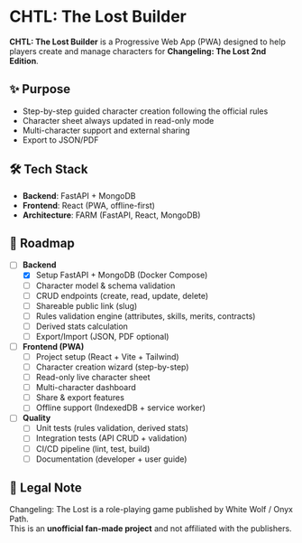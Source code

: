 # CHTL: The Lost Builder

**CHTL: The Lost Builder** is a Progressive Web App (PWA) designed to help players create and manage characters for **Changeling: The Lost 2nd Edition**.

## ✨ Purpose
- Step-by-step guided character creation following the official rules  
- Character sheet always updated in read-only mode  
- Multi-character support and external sharing  
- Export to JSON/PDF  

## 🛠️ Tech Stack
- **Backend**: FastAPI + MongoDB  
- **Frontend**: React (PWA, offline-first)  
- **Architecture**: FARM (FastAPI, React, MongoDB)  

## 🚧 Roadmap
- [ ] **Backend**
  - [X] Setup FastAPI + MongoDB (Docker Compose)
  - [ ] Character model & schema validation
  - [ ] CRUD endpoints (create, read, update, delete)
  - [ ] Shareable public link (slug)
  - [ ] Rules validation engine (attributes, skills, merits, contracts)
  - [ ] Derived stats calculation
  - [ ] Export/Import (JSON, PDF optional)

- [ ] **Frontend (PWA)**
  - [ ] Project setup (React + Vite + Tailwind)
  - [ ] Character creation wizard (step-by-step)
  - [ ] Read-only live character sheet
  - [ ] Multi-character dashboard
  - [ ] Share & export features
  - [ ] Offline support (IndexedDB + service worker)

- [ ] **Quality**
  - [ ] Unit tests (rules validation, derived stats)
  - [ ] Integration tests (API CRUD + validation)
  - [ ] CI/CD pipeline (lint, test, build)
  - [ ] Documentation (developer + user guide)

## 📖 Legal Note
Changeling: The Lost is a role-playing game published by White Wolf / Onyx Path.  
This is an **unofficial fan-made project** and not affiliated with the publishers.
